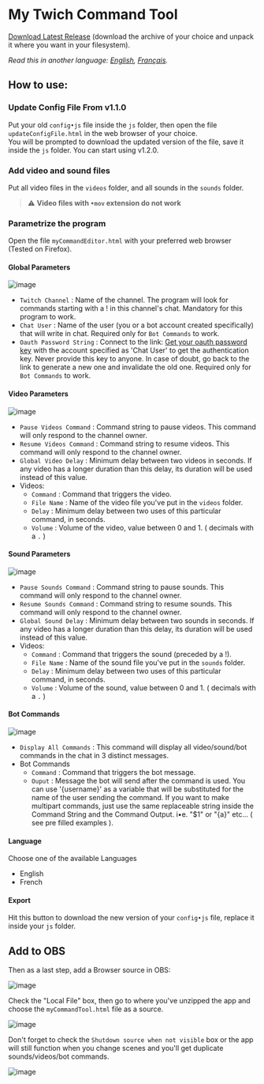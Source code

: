 # My Twich Command Tool
[Download Latest Release](https://github.com/Revingbell/my-twitch-video-and-sound-commands/releases) (download the archive of your choice and unpack it where you want in your filesystem).

*Read this in another language: [English](README•md), [Français](README.fr•md).*

## How to use:

### Update Config File From v1.1.0
Put your old `config•js` file inside the `js` folder, then open the file `updateConfigFile.html` in the web browser of your choice.  
You will be prompted to download the updated version of the file, save it inside the `js` folder. You can start using v1.2.0.

### Add video and sound files
Put all video files in the `videos` folder, and all sounds in the `sounds` folder.
> :warning: **Video files with `•mov` extension do not work**

### Parametrize the program
Open the file `myCommandEditor.html` with your preferred web browser (Tested on Firefox).  

#### Global Parameters
![image](https://user-images.githubusercontent.com/17751686/130130392-c9b394d9-19b2-42ee-928a-669d251544c0.png)
- `Twitch Channel` : Name of the channel. The program will look for commands starting with a ! in this channel's chat.
Mandatory for this program to work.
- `Chat User` : Name of the user (you or a bot account created specifically) that will write in chat.
Required only for `Bot Commands` to work.
- `Oauth Password String` : Connect to the link: [Get your oauth password key](https://twitchapps.com/tmi/) with the account specified as 'Chat User' to get the authentication key. Never provide this key to anyone. In case of doubt, go back to the link to generate a new one and invalidate the old one. Required only for `Bot Commands` to work.

#### Video Parameters
![image](https://user-images.githubusercontent.com/17751686/130130573-36e87c2e-a483-473b-bbfb-a8ce70f5a9a5.png)
- `Pause Videos Command` : Command string to pause videos. This command will only respond to the channel owner. 
- `Resume Videos Command` : Command string to resume videos. This command will only respond to the channel owner. 
- `Global Video Delay` : Minimum delay between two videos in seconds. If any video has a longer duration than this delay, its duration will be used instead of this value. 
- Videos:
  -  `Command` : Command that triggers the video.
  -  `File Name` : Name of the video file you've put in the `videos` folder.
  -  `Delay` : Minimum delay between two uses of this particular command, in seconds.
  -  `Volume` : Volume of the video, value between 0 and 1. ( decimals with a `.` )

#### Sound Parameters
![image](https://user-images.githubusercontent.com/17751686/130130632-2d0b53ae-0daa-4531-89d9-5ad614a4f95a.png)
- `Pause Sounds Command` : Command string to pause sounds. This command will only respond to the channel owner. 
- `Resume Sounds Command` : Command string to resume sounds. This command will only respond to the channel owner. 
- `Global Sound Delay` : Minimum delay between two sounds in seconds. If any video has a longer duration than this delay, its duration will be used instead of this value. 
- Videos:
  -  `Command` : Command that triggers the sound (preceded by a !).
  -  `File Name` : Name of the sound file you've put in the `sounds` folder.
  -  `Delay` : Minimum delay between two uses of this particular command, in seconds.
  -  `Volume` : Volume of the sound, value between 0 and 1. ( decimals with a `.` )


#### Bot Commands
![image](https://user-images.githubusercontent.com/17751686/130130932-b84f2a8a-d404-441e-abeb-79716de84d86.png)
- `Display All Commands` : This command will display all video/sound/bot commands in the chat in 3 distinct messages.
- Bot Commands
  -  `Command` : Command that triggers the bot message.
  -  `Ouput` : Message the bot will send after the command is used. You can use '{username}' as a variable that will be substituted for the name of the user sending the command. If you want to make multipart commands, just use the same replaceable string inside the Command String and the Command Output. i•e. "$1" or "{a}" etc... ( see pre filled examples ).

#### Language
Choose one of the available Languages
- English
- French

#### Export
Hit this button to download the new version of your `config•js` file, replace it inside your `js` folder.

## Add to OBS

Then as a last step, add a Browser source in OBS:

![image](https://user-images.githubusercontent.com/17751686/129710382-8d28db74-6533-483c-9a7f-4137b4b3692e.png)

Check the "Local File" box, then go to where you've unzipped the app and choose the `myCommandTool.html` file as a source.

![image](https://user-images.githubusercontent.com/17751686/129711175-ba27df2a-8463-4950-9f2c-0e532b062b95.png)

Don't forget to check the `Shutdown source when not visible` box or the app will still function when you change scenes and you'll get duplicate sounds/videos/bot commands.

![image](https://user-images.githubusercontent.com/17751686/129713475-62ec41e0-3e83-4bdd-bdce-08a2bbb6bb93.png)
